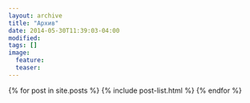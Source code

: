 ```yaml
---
layout: archive
title: "Архив"
date: 2014-05-30T11:39:03-04:00
modified:
tags: []
image:
  feature:
  teaser:
---
```


<div class="tiles">
{% for post in site.posts %}
  {% include post-list.html %}
{% endfor %}
</div><!-- /.tiles -->
